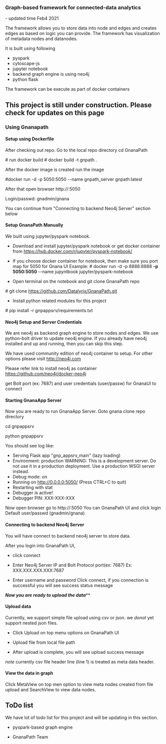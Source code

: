 
<h3> Graph-based framework for connected-data analytics</h3>
- updated time Feb4 2021

The framework allows you to store data into node and edges and creates edges as based on logic you can provide.
The framework has  visualization of metadata nodes and datanodes.

It is built using following 

- pyspark
- cytoscape-js
- jupyter notebook
- backend graph engine is using neo4j 
- python flask

The framework can be execute as part of docker containers

<h2>This project is still under construction. Please check for updates on this page </h2>


<h3> Using Gnanapath</h3>

<h4> Setup using Dockerfile </h4>

After checking out repo. Go to the local repo directory
cd GnanaPath

\# run docker build
\# docker build -t gnpath .

After the docker image is created run the image

#docker run -d -p 5050:5050 --name gnpath_server gnpath:latest

After that open browser http://<dockerhostip>:5050

Login/passwd: gnadmin/gnana

 You can continue from "Connecting to backend Neo4j Server" section below

 



<h4> Setup GnanaPath Manually</h4>
We built using jupyter/pyspark notebook.  

- Download and install jupyter/pyspark notebook or get docker container from https://hub.docker.com/r/jupyter/pyspark-notebook/

- If you choose docker container for notebook, then make sure you port map for 5050 for Gnana UI
 Example:
  \# docker run -d -p 8888:8888  <b>-p 5050:5050</b>  --name jupyntbook  jupyter/pyspark-notebook

- Open terminal on the notebook and git clone GnanaPath repo

 \# git clone https://github.com/Datalyrix/GnanaPath.git

-  Install python related modules for this project

\# pip install -r gnpappsrv/requirements.txt


<h4> Neo4j Setup and Server Credentials </h4>
We are neo4j as backend graph engine to store nodes and edges. We use python-bolt driver to update neo4j engine.
If you already have neo4j installed and up and running, then you can skip this step.

We have used community edition of neo4j container to setup. For other options please visit http://neo4j.com

Please refer link to install neo4j as container https://github.com/neo4j/docker-neo4j

get Bolt port (ex: 7687) and user credentials (user/passw) for GnanaUI to connect


<h4> Starting GnanaApp Server </h4>
Now you are ready to run GnanaApp Server. Goto gnana clone repo directory

cd gnpappsrv

python gnpappsrv

You should see log like:
* Serving Flask app "gnp_appsrv_main" (lazy loading)
 * Environment: production
   WARNING: This is a development server. Do not use it in a production deployment.
   Use a production WSGI server instead.
 * Debug mode: on
 * Running on http://0.0.0.0:5050/ (Press CTRL+C to quit)
 * Restarting with stat
 * Debugger is active!
 * Debugger PIN: XXX-XXX-XXX
 
 Now open browser go to  http://<jupyternotebook-ip>:5050
 You can GnanaPath UI and click login
 Default user/passwd  (gnadmin/gnana)
 
 
 <h4> Connecting to backend Neo4j Server </h4>
You will have connect to backend neo4j server to store data.

After you login into GnanaPath UI, 
 
- click connect

- Enter Neo4j Server IP and Bolt Protocol port(ex: 7687)
   Ex:  XXX.XXX.XXX.XXX:7687
   
- Enter username and password
Click connect, if you connection is successful you will see success status message


***Now you are ready to upload the data*****

 <h4> Upload data </h4>
 
 Currently, we support simple file upload using csv or json. we *donot* yet support nested json files.
 
 - Click Upload on top menu options on GnanaPath UI
 
 - Upload file from local file path
 
 - After upload is complete, you will see upload success message
 
 *note*  currently csv file header line (line 1) is treated as meta data header.
 
 <h4> View the data in graph </h4>
 
 Click  MetaView on top men option to view meta nodes created from file upload and SearchView to view data nodes.
 
 
 <h2> ToDo list </h2>

We have lot of todo list for this project and will be updating in this section.

- pyspark-based graph engine




- GnanaPath Team
 

